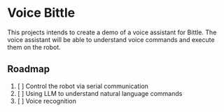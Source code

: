 # Voice Bittle

This projects intends to create a demo of a voice assistant for Bittle. The voice assistant will be able to understand voice commands and execute them on the robot.

## Roadmap

1. [ ] Control the robot via serial communication
2. [ ] Using LLM to understand natural language commands
3. [ ] Voice recognition
